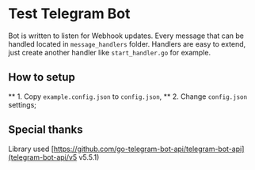 # Test Telegram Bot

Bot is written to listen for Webhook updates.
Every message that can be handled located in `message_handlers` folder.
Handlers are easy to extend, just create another handler like `start_handler.go` for example.

## How to setup
** 1. Copy `example.config.json` to `config.json`,
** 2. Change `config.json` settings;

## Special thanks
Library used [https://github.com/go-telegram-bot-api/telegram-bot-api](telegram-bot-api/v5 v5.5.1)
